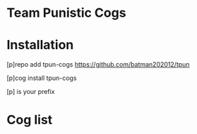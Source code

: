 # Team Punistic Cogs

# Installation

[p]repo add tpun-cogs https://github.com/batman202012/tpun

[p]cog install tpun-cogs <cog-name>

[p] is your prefix
  
# Cog list
  
# 

